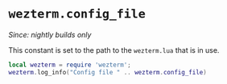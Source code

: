 # `wezterm.config_file`

*Since: nightly builds only*

This constant is set to the path to the `wezterm.lua` that is in use.

```lua
local wezterm = require 'wezterm';
wezterm.log_info("Config file " .. wezterm.config_file)
```



